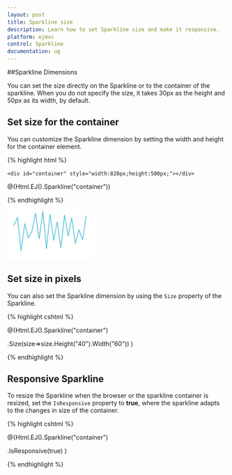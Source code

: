 ```yaml
---
layout: post
title: Sparkline size
description: Learn how to set Sparkline size and make it responsive. 
platform: ejmvc
control: Sparkline
documentation: ug
---
```


##Sparkline Dimensions

You can set the size directly on the Sparkline or to the container of the sparkline. When you do not specify the size, it takes 30px as the height and 50px as its width, by default.

## Set size for the container

You can customize the Sparkline dimension by setting the width and height for the container element.

{% highlight html %}

<body>

    <div id="container" style="width:820px;height:500px;"></div>

 @(Html.EJ().Sparkline("container"))

</body>

{% endhighlight %} 

![](Sparkline-Dimensions_images/Sparkline-Dimensions_img1.png)

## Set size in pixels 

You can also set the Sparkline dimension by using the `Size` property of the Sparkline.

{% highlight cshtml %}

 @(Html.EJ().Sparkline("container")
 
 .Size(size=>size.Height("40").Width("60"))
 )

{% endhighlight %}

## Responsive Sparkline

To resize the Sparkline when the browser or the sparkline container is resized, set the `IsResponsive` property to **true**, where the sparkline adapts to the changes in size of the container. 

{% highlight cshtml %}


 @(Html.EJ().Sparkline("container")
 
 .IsResponsive(true)
 )

{% endhighlight %} 
